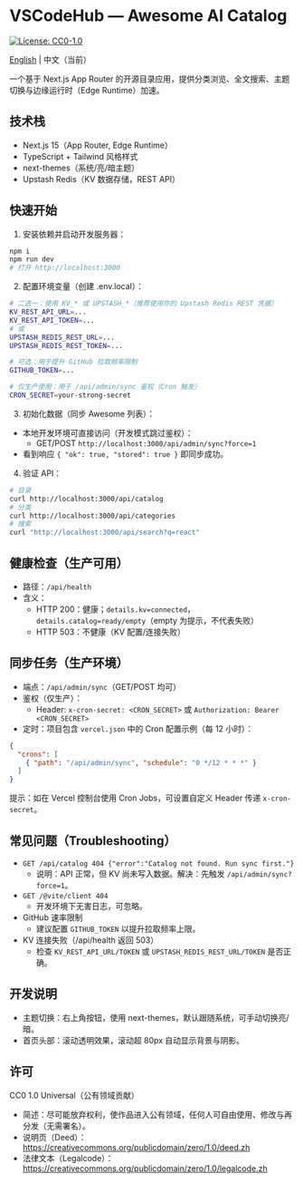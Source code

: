 # VSCodeHub — Awesome AI Catalog
[![License: CC0-1.0](https://img.shields.io/badge/License-CC0_1.0-lightgrey.svg)](https://creativecommons.org/publicdomain/zero/1.0/)

[English](./README.md) | 中文（当前）

一个基于 Next.js App Router 的开源目录应用，提供分类浏览、全文搜索、主题切换与边缘运行时（Edge Runtime）加速。

## 技术栈
- Next.js 15（App Router, Edge Runtime）
- TypeScript + Tailwind 风格样式
- next-themes（系统/亮/暗主题）
- Upstash Redis（KV 数据存储，REST API）

## 快速开始
1. 安装依赖并启动开发服务器：
```bash
npm i
npm run dev
# 打开 http://localhost:3000
```
2. 配置环境变量（创建 .env.local）：
```bash
# 二选一：使用 KV_* 或 UPSTASH_*（推荐使用你的 Upstash Redis REST 凭据）
KV_REST_API_URL=...
KV_REST_API_TOKEN=...
# 或
UPSTASH_REDIS_REST_URL=...
UPSTASH_REDIS_REST_TOKEN=...

# 可选：用于提升 GitHub 拉取频率限制
GITHUB_TOKEN=...

# 仅生产使用：用于 /api/admin/sync 鉴权（Cron 触发）
CRON_SECRET=your-strong-secret
```
3. 初始化数据（同步 Awesome 列表）：
- 本地开发环境可直接访问（开发模式跳过鉴权）：
  - GET/POST `http://localhost:3000/api/admin/sync?force=1`
- 看到响应 `{ "ok": true, "stored": true }` 即同步成功。

4. 验证 API：
```bash
# 目录
curl http://localhost:3000/api/catalog
# 分类
curl http://localhost:3000/api/categories
# 搜索
curl "http://localhost:3000/api/search?q=react"
```

## 健康检查（生产可用）
- 路径：`/api/health`
- 含义：
  - HTTP 200：健康；`details.kv=connected`，`details.catalog=ready/empty`（empty 为提示，不代表失败）
  - HTTP 503：不健康（KV 配置/连接失败）

## 同步任务（生产环境）
- 端点：`/api/admin/sync`（GET/POST 均可）
- 鉴权（仅生产）：
  - Header: `x-cron-secret: <CRON_SECRET>` 或 `Authorization: Bearer <CRON_SECRET>`
- 定时：项目包含 `vercel.json` 中的 Cron 配置示例（每 12 小时）：
```json
{
  "crons": [
    { "path": "/api/admin/sync", "schedule": "0 */12 * * *" }
  ]
}
```
提示：如在 Vercel 控制台使用 Cron Jobs，可设置自定义 Header 传递 `x-cron-secret`。

## 常见问题（Troubleshooting）
- `GET /api/catalog 404 {"error":"Catalog not found. Run sync first."}`
  - 说明：API 正常，但 KV 尚未写入数据。解决：先触发 `/api/admin/sync?force=1`。
- `GET /@vite/client 404`
  - 开发环境下无害日志，可忽略。
- GitHub 速率限制
  - 建议配置 `GITHUB_TOKEN` 以提升拉取频率上限。
- KV 连接失败（/api/health 返回 503）
  - 检查 `KV_REST_API_URL/TOKEN` 或 `UPSTASH_REDIS_REST_URL/TOKEN` 是否正确。

## 开发说明
- 主题切换：右上角按钮，使用 next-themes，默认跟随系统，可手动切换亮/暗。
- 首页头部：滚动透明效果，滚动超 80px 自动显示背景与阴影。

## 许可
CC0 1.0 Universal（公有领域贡献）

- 简述：尽可能放弃权利，使作品进入公有领域，任何人可自由使用、修改与再分发（无需署名）。
- 说明页（Deed）：https://creativecommons.org/publicdomain/zero/1.0/deed.zh
- 法律文本（Legalcode）：https://creativecommons.org/publicdomain/zero/1.0/legalcode.zh